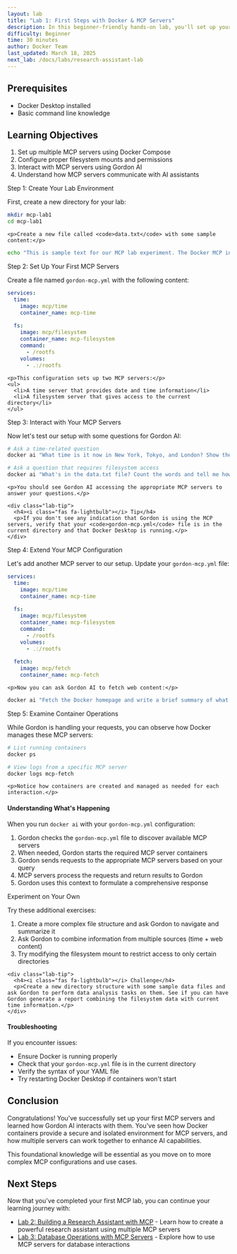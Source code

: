 ```yaml
---
layout: lab
title: "Lab 1: First Steps with Docker & MCP Servers"
description: In this beginner-friendly hands-on lab, you'll set up your first MCP servers with Docker and learn to interact with them using Gordon AI.
difficulty: Beginner
time: 30 minutes
author: Docker Team
last_updated: March 18, 2025
next_lab: /docs/labs/research-assistant-lab
---
```


<div class="lab-prerequisites">
  <h2><i class="fas fa-clipboard-list"></i> Prerequisites</h2>
  <ul>
    <li>Docker Desktop installed</li>
    <li>Basic command line knowledge</li>
  </ul>
</div>

<div class="learning-objectives">
  <h2><i class="fas fa-graduation-cap"></i> Learning Objectives</h2>
  <ol>
    <li>Set up multiple MCP servers using Docker Compose</li>
    <li>Configure proper filesystem mounts and permissions</li>
    <li>Interact with MCP servers using Gordon AI</li>
    <li>Understand how MCP servers communicate with AI assistants</li>
  </ol>
</div>

<div class="lab-step">
  <div class="lab-step-header">
    <i class="fas fa-play-circle"></i> Step 1: Create Your Lab Environment
  </div>
  <div class="lab-step-content">
    <p>First, create a new directory for your lab:</p>

```bash
mkdir mcp-lab1
cd mcp-lab1
```

    <p>Create a new file called <code>data.txt</code> with some sample content:</p>

```bash
echo "This is sample text for our MCP lab experiment. The Docker MCP integration is awesome!" > data.txt
```
  </div>
</div>

<div class="lab-step">
  <div class="lab-step-header">
    <i class="fas fa-server"></i> Step 2: Set Up Your First MCP Servers
  </div>
  <div class="lab-step-content">
    <p>Create a file named <code>gordon-mcp.yml</code> with the following content:</p>

```yaml
services:
  time:
    image: mcp/time
    container_name: mcp-time
  
  fs:
    image: mcp/filesystem
    container_name: mcp-filesystem
    command:
      - /rootfs
    volumes:
      - .:/rootfs
```

    <p>This configuration sets up two MCP servers:</p>
    <ul>
      <li>A time server that provides date and time information</li>
      <li>A filesystem server that gives access to the current directory</li>
    </ul>
  </div>
</div>

<div class="lab-step">
  <div class="lab-step-header">
    <i class="fas fa-robot"></i> Step 3: Interact with Your MCP Servers
  </div>
  <div class="lab-step-content">
    <p>Now let's test our setup with some questions for Gordon AI:</p>

```bash
# Ask a time-related question
docker ai "What time is it now in New York, Tokyo, and London? Show the date too."

# Ask a question that requires filesystem access
docker ai "What's in the data.txt file? Count the words and tell me how many there are."
```

    <p>You should see Gordon AI accessing the appropriate MCP servers to answer your questions.</p>

    <div class="lab-tip">
      <h4><i class="fas fa-lightbulb"></i> Tip</h4>
      <p>If you don't see any indication that Gordon is using the MCP servers, verify that your <code>gordon-mcp.yml</code> file is in the current directory and that Docker Desktop is running.</p>
    </div>
  </div>
</div>

<div class="lab-step">
  <div class="lab-step-header">
    <i class="fas fa-plus-circle"></i> Step 4: Extend Your MCP Configuration
  </div>
  <div class="lab-step-content">
    <p>Let's add another MCP server to our setup. Update your <code>gordon-mcp.yml</code> file:</p>

```yaml
services:
  time:
    image: mcp/time
    container_name: mcp-time
  
  fs:
    image: mcp/filesystem
    container_name: mcp-filesystem
    command:
      - /rootfs
    volumes:
      - .:/rootfs
  
  fetch:
    image: mcp/fetch
    container_name: mcp-fetch
```

    <p>Now you can ask Gordon AI to fetch web content:</p>

```bash
docker ai "Fetch the Docker homepage and write a brief summary of what Docker is to a file called docker-summary.txt"
```
  </div>
</div>

<div class="lab-step">
  <div class="lab-step-header">
    <i class="fas fa-search"></i> Step 5: Examine Container Operations
  </div>
  <div class="lab-step-content">
    <p>While Gordon is handling your requests, you can observe how Docker manages these MCP servers:</p>

```bash
# List running containers
docker ps

# View logs from a specific MCP server
docker logs mcp-fetch
```

    <p>Notice how containers are created and managed as needed for each interaction.</p>
  </div>
</div>

<div class="lab-note">
  <h4><i class="fas fa-info-circle"></i> Understanding What's Happening</h4>
  <p>When you run <code>docker ai</code> with your <code>gordon-mcp.yml</code> configuration:</p>
  <ol>
    <li>Gordon checks the <code>gordon-mcp.yml</code> file to discover available MCP servers</li>
    <li>When needed, Gordon starts the required MCP server containers</li>
    <li>Gordon sends requests to the appropriate MCP servers based on your query</li>
    <li>MCP servers process the requests and return results to Gordon</li>
    <li>Gordon uses this context to formulate a comprehensive response</li>
  </ol>
</div>

<div class="lab-step">
  <div class="lab-step-header">
    <i class="fas fa-flask"></i> Experiment on Your Own
  </div>
  <div class="lab-step-content">
    <p>Try these additional exercises:</p>
    <ol>
      <li>Create a more complex file structure and ask Gordon to navigate and summarize it</li>
      <li>Ask Gordon to combine information from multiple sources (time + web content)</li>
      <li>Try modifying the filesystem mount to restrict access to only certain directories</li>
    </ol>
    
    <div class="lab-tip">
      <h4><i class="fas fa-lightbulb"></i> Challenge</h4>
      <p>Create a new directory structure with some sample data files and ask Gordon to perform data analysis tasks on them. See if you can have Gordon generate a report combining the filesystem data with current time information.</p>
    </div>
  </div>
</div>

<div class="lab-note">
  <h4><i class="fas fa-exclamation-triangle"></i> Troubleshooting</h4>
  <p>If you encounter issues:</p>
  <ul>
    <li>Ensure Docker is running properly</li>
    <li>Check that your <code>gordon-mcp.yml</code> file is in the current directory</li>
    <li>Verify the syntax of your YAML file</li>
    <li>Try restarting Docker Desktop if containers won't start</li>
  </ul>
</div>

<div class="lab-conclusion">
  <h2><i class="fas fa-flag-checkered"></i> Conclusion</h2>
  <p>Congratulations! You've successfully set up your first MCP servers and learned how Gordon AI interacts with them. You've seen how Docker containers provide a secure and isolated environment for MCP servers, and how multiple servers can work together to enhance AI capabilities.</p>
  <p>This foundational knowledge will be essential as you move on to more complex MCP configurations and use cases.</p>
</div>

<div class="next-steps">
  <h2><i class="fas fa-arrow-circle-right"></i> Next Steps</h2>
  <p>Now that you've completed your first MCP lab, you can continue your learning journey with:</p>
  <ul>
    <li><a href="/docs/labs/research-assistant-lab">Lab 2: Building a Research Assistant with MCP</a> - Learn how to create a powerful research assistant using multiple MCP servers</li>
    <li><a href="/docs/labs/database-operations-lab">Lab 3: Database Operations with MCP Servers</a> - Explore how to use MCP servers for database interactions</li>
  </ul>
</div>
